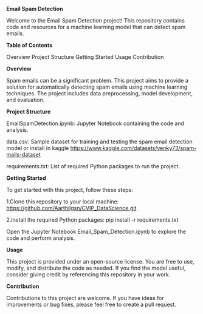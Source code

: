 **Email Spam Detection**

Welcome to the Email Spam Detection project! 
This repository contains code and resources for a machine learning model that can detect spam emails.

**Table of Contents**

Overview
Project Structure
Getting Started
Usage
Contribution

**Overview**

Spam emails can be a significant problem. This project aims to provide a solution for automatically detecting spam emails using machine learning techniques. 
The project includes data preprocessing, model development, and evaluation.

**Project Structure**

EmailSpamDetection.ipynb: Jupyter Notebook containing the code and analysis.

data.csv: Sample dataset for training and testing the spam email detection model or install in kaggle 
https://www.kaggle.com/datasets/venky73/spam-mails-dataset

requirements.txt: List of required Python packages to run the project.

**Getting Started**

To get started with this project, follow these steps:

1.Clone this repository to your local machine:
https://github.com/Aarthilgsn/CVIP_DataScience.git

2.Install the required Python packages:
pip install -r requirements.txt

Open the Jupyter Notebook Email_Spam_Detection.ipynb to explore the code and perform analysis.

**Usage**

This project is provided under an open-source license. You are free to use, modify, and distribute the code as needed. If you find the model useful, consider giving credit by referencing this repository in your work.

**Contribution**

Contributions to this project are welcome. If you have ideas for improvements or bug fixes, please feel free to create a pull request.



